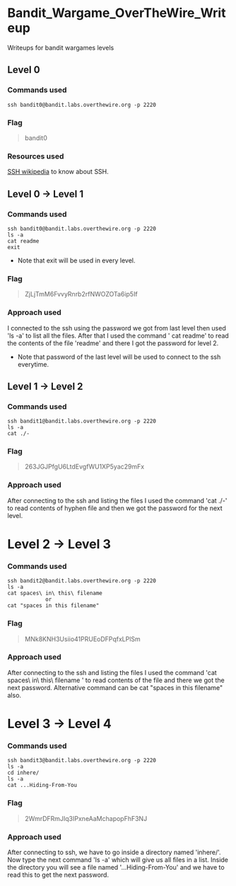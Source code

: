 # Bandit_Wargame_OverTheWire_Writeup
Writeups for bandit wargames levels
## Level 0
### Commands used
`ssh bandit0@bandit.labs.overthewire.org -p 2220 `
### Flag
> bandit0
### Resources used
[SSH wikipedia](https://en.wikipedia.org/wiki/Secure_Shell) to know about SSH. 

## Level 0 → Level 1
### Commands used
```
ssh bandit0@bandit.labs.overthewire.org -p 2220
ls -a
cat readme
exit
```
* Note that exit will be used in every level.
### Flag
>ZjLjTmM6FvvyRnrb2rfNWOZOTa6ip5If
### Approach used
I connected to the ssh using the password we got from last level then used 'ls -a' to list all the files. After that I used the command ' cat readme' to read the contents of the file 'readme' and there I got the password for level 2.

* Note that password of the last level will be used to connect to the ssh everytime.

## Level 1 → Level 2
### Commands used
```
ssh bandit1@bandit.labs.overthewire.org -p 2220
ls -a
cat ./-
```

### Flag
>263JGJPfgU6LtdEvgfWU1XP5yac29mFx
### Approach used 
After connecting to the ssh and listing the files I used the command 'cat ./-' to read contents of hyphen file and then we got the password for the next level.

# Level 2 → Level 3
### Commands used
```
ssh bandit2@bandit.labs.overthewire.org -p 2220
ls -a
cat spaces\ in\ this\ filename
            or
cat "spaces in this filename"
```
### Flag 
>MNk8KNH3Usiio41PRUEoDFPqfxLPlSm
### Approach used
After connecting to the ssh and listing the files I used the command 'cat spaces\ in\ this\ filename ' to read contents of the file and there we got the next password. Alternative command can be cat "spaces in this filename" also.

# Level 3 → Level 4
### Commands used 
```
ssh bandit3@bandit.labs.overthewire.org -p 2220
ls -a
cd inhere/
ls -a
cat ...Hiding-From-You
```

### Flag
>2WmrDFRmJIq3IPxneAaMchapopFhF3NJ
### Approach used
After connecting to ssh, we have to go inside a directory named 'inhere/'. Now type the next command 'ls -a' which will give us all files in a list. Inside the directory you will see a file named '...Hiding-From-You' and we have to read this to get the next password.
